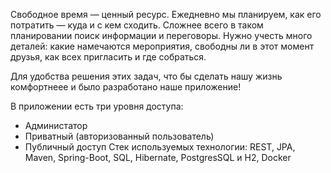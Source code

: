 Свободное время — ценный ресурс. Ежедневно мы планируем, как его потратить — куда и с кем сходить. Сложнее всего в таком планировании поиск информации и переговоры. Нужно учесть много деталей: какие намечаются мероприятия, свободны ли в этот момент друзья, как всех пригласить и где собраться.

Для удобства решения этих задач, что бы сделать нашу жизнь комфортнеее и было разработано наше приложение!

В приложении есть три уровня доступа:
- Администатор
- Приватный (авторизованный пользователь)
- Публичный доступ
Стек используемых технологии:
REST, JPA, Maven, Spring-Boot, SQL, Hibernate, PostgresSQL и H2, Docker
